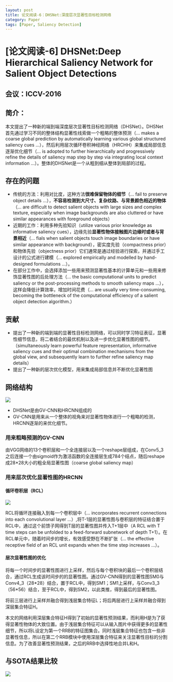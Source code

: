 ```yaml
---
layout: post
title: 论文阅读-6：DHSNet:深度层次显著性目标检测网络
category: Paper
tags: [Paper, Saliency Detection]
---
```


# [论文阅读-6] DHSNet:Deep Hierarchical Saliency Network for Salient Object Detections

## 会议：ICCV-2016

## 简介：

本文提出了一种新的端到端深度层次显著性目标检测网络（DHSNet）。DHSNet首先通过学习不同的整体结构显著性线索做一个粗略的整体预测（... makes a coarse global prediction by automatically learning various global structured saliency cues ...），然后利用层次循环卷积神经网络（HRCHH）来集成局部信息逐渐优化细节（... is adopted to further hierarchically and progressively refine the details of saliency map step by step via integrating local context information ...）。整体的DHSNet是一个从粗到细从整体到局部的过程。

## 存在的问题

- 传统的方法：利用对比度，这种方法**很难保留物体的细节**（... fail to preserve object details ...），**不容易检测到大尺寸、复杂纹路、与背景颜色相近的物体**（... are difficult to detect salient objects with large sizes and complex texture, especially when image backgrounds are also cluttered or have similar appearances with foreground objects）
- 近期的工作：利用多种先验知识（utilize various prior knowledge as informative saliency cues），边缘先验**显著性物体接触图片边缘时或者与背景相近**（... fials when salient objects touch image boundaries or have similar appearance with background），密实度先验（compactness prior）和物体先验（objectness prior）它们通常是通过经验进行探索，并通过手工设计的公式进行建模（... explored empirically and modelled by hand-designed formulations ...）。
- 在部分工作中，会选择添加一些用来预测显著性基本的计算单元和一些用来修饰显著性图的后处理方法（... the basic computational units to predict saliency or the post-processing methods to smooth saliency maps ...），这样会降低计算效率，增加时间花费（... are usually very time-consuming, becoming the bottleneck of the computational efficiency of a salient object detection algorithm.）

## 贡献

- 提出了一种新的端到端的显著性目标检测网络，可以同时学习特征表征，显著性细节信息，将二者结合的最优机制以及进一步优化显著性图的细节。（simultaneously learn powerful feature representation, informative saliency cues and their optimal combination mechanisms from the global view, and subsequently learn to further refine saliency map details）
- 提出了一种新的层次优化模型，用来集成局部信息并不断优化显著性图

## 网络结构

![](http://thorraysjtu.github.io/img/20200208/structure.png)

- DHSNet是由GV-CNN和HRCNN组成的
- GV-CNN是用来从一个整体的视角来对显著性物体进行一个粗略的检测，HRCNN逐渐的来优化细节。

### 用来粗略预测的GV-CNN

由VGG网络的13个卷积层和一个全连接层以及一个reshape层组成，在Conv5_3之后连接一个由sigmoid作为激活函数的全连接层生成784个结点，随后reshape成28\*28大小的粗全局显著性图（coarse global saliency map）

### 用来层次优化显著性图的HRCNN

#### 循环卷积层（RCL）

![](http://thorraysjtu.github.io/img/20200208/RCL.png)

RCL将循环连接融入到每一个卷积层中（... incorporates recurrent connections into each convolutional layer ...）,将T-1层的显著性图与卷积层的特征结合置于RCL中，通过这个前馈子网得到T层的显著性图并传入T+1层中（A RCL with T time steps can be unfolded to a feed-forward subnetwork of depth T+1）。在RCL单元中，随着时间步的增长，有效感受野在不断扩张（... the effective receptive field of an RCL unit expands when the time step increases ...）。

#### 层次显著性图的优化

将每一个时间步的显著性图进行上采样，然后与每个卷积块的最后一个卷积层结合，通过RCL生成该时间步的的显著性图。通过GV-CNN得到的显著性图SM0与Conv4_3（28\*28）结合，置于RCL中，得到SM1；SM1上采样，与Conv3_3（56\*56）结合，至于RCL中，得到SM2，以此类推，得到最后的显著性图。

将前三层进行上采样并融合得到浅层集合特征L；将后两层进行上采样并融合得到深层集合特征H。

本文的网络利用深层集合特征H得到了初始的显著性预测结果，而利用H是为了获得显著性物体的大致位置。由于浅层集合特征可以从输入图片中获得更多的显著性细节，所以将L设定为第一个RRB的特征图集合。同时浅层集合特征也包含一些非显著性信息，所以在第二个RRB模块中使用深层集合特征来关注显著性目标的分割信息。为了改善显著性预测结果，之后的RRB中选择性地合并L和H。

## 与SOTA结果比较

![](http://thorraysjtu.github.io/img/20200208/SOTA.png)